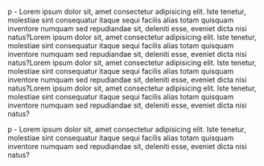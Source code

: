 p - Lorem ipsum dolor sit, amet consectetur adipisicing elit. Iste tenetur, molestiae sint consequatur itaque sequi facilis alias totam quisquam inventore numquam sed repudiandae sit, deleniti esse, eveniet dicta nisi natus?Lorem ipsum dolor sit, amet consectetur adipisicing elit. Iste tenetur, molestiae sint consequatur itaque sequi facilis alias totam quisquam inventore numquam sed repudiandae sit, deleniti esse, eveniet dicta nisi natus?Lorem ipsum dolor sit, amet consectetur adipisicing elit. Iste tenetur, molestiae sint consequatur itaque sequi facilis alias totam quisquam inventore numquam sed repudiandae sit, deleniti esse, eveniet dicta nisi natus?Lorem ipsum dolor sit, amet consectetur adipisicing elit. Iste tenetur, molestiae sint consequatur itaque sequi facilis alias totam quisquam inventore numquam sed repudiandae sit, deleniti esse, eveniet dicta nisi natus?

p - Lorem ipsum dolor sit, amet consectetur adipisicing elit. Iste tenetur, molestiae sint consequatur itaque sequi facilis alias totam quisquam inventore numquam sed repudiandae sit, deleniti esse, eveniet dicta nisi natus?